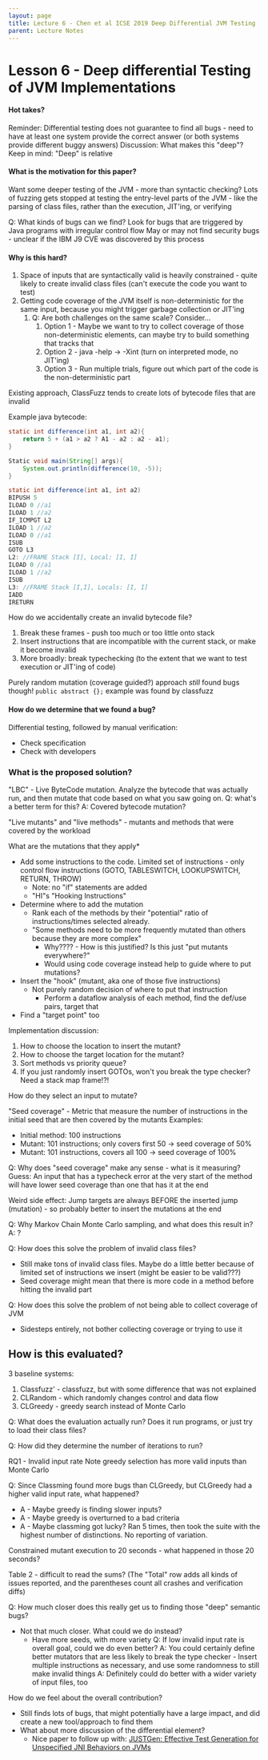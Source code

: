 ```yaml
---
layout: page
title: Lecture 6 - Chen et al ICSE 2019 Deep Differential JVM Testing
parent: Lecture Notes
---
```

# Lesson 6 - Deep differential Testing of JVM Implementations

#### Hot takes?
Reminder: Differential testing does not guarantee to find all bugs - need to have at least one system provide the correct answer (or both systems provide different buggy answers)
Discussion: What makes this "deep"? Keep in mind: "Deep" is relative

#### What is the motivation for this paper?
Want some deeper testing of the JVM - more than syntactic checking?
Lots of fuzzing gets stopped at testing the entry-level parts of the JVM - like the parsing of class files, rather than the execution, JIT'ing, or verifying

Q: What kinds of bugs can we find?
Look for bugs that are triggered by Java programs with irregular control flow
May or may not find security bugs - unclear if the IBM J9 CVE was discovered by this process

#### Why is this hard?

1. Space of inputs that are syntactically valid is heavily constrained - quite likely to create invalid class files (can't execute the code you want to test)
2. Getting code coverage of the JVM itself is non-deterministic for the same input, because you might trigger garbage collection or JIT'ing
	1. Q: Are both challenges on the same scale? Consider...
		1. Option 1 - Maybe we want to try to collect coverage of those non-deterministic elements, can maybe try to build something that tracks that
		2. Option 2 - java -help -> -Xint (turn on interpreted mode, no JIT'ing)
		3. Option 3 - Run multiple trials, figure out which part of the code is the non-deterministic part

Existing approach, ClassFuzz tends to create lots of bytecode files that are invalid

Example java bytecode:
```java
static int difference(int a1, int a2){
	return 5 + (a1 > a2 ? A1 - a2 : a2 - a1);
}

Static void main(String[] args){
	System.out.println(difference(10, -5));
}
```

```java
static int difference(int a1, int a2)
BIPUSH 5
ILOAD 0 //a1
ILOAD 1 //a2
IF_ICMPGT L2
ILOAD 1 //a2
ILOAD 0 //a1
ISUB
GOTO L3
L2: //FRAME Stack [I], Local: [I, I]
ILOAD 0 //a1
ILOAD 1 //a2
ISUB
L3: //FRAME Stack [I,I], Locals: [I, I]
IADD
IRETURN
```

How do we accidentally create an invalid bytecode file?
1. Break these frames - push too much or too little onto stack
2. Insert instructions that are incompatible with the current stack, or make it become invalid
3. More broadly: break typechecking (to the extent that we want to test execution or JIT'ing of code)

Purely random mutation (coverage guided?) approach *still* found bugs though! `public abstract {};`  example was found by classfuzz

#### How do we determine that we found a bug?
Differential testing, followed by manual verification:
* Check specification
* Check with developers

### What is the proposed solution?

"LBC" - Live ByteCode mutation. Analyze the bytecode that was actually run, and then mutate that code based on what you saw going on.
Q: what's a better term for this?
A: Covered bytecode mutation?

"Live mutants" and "live methods" - mutants and methods that were covered by the workload


What are the mutations that they apply*
* Add some instructions to the code. Limited set of instructions - only control flow instructions (GOTO, TABLESWITCH, LOOKUPSWITCH, RETURN, THROW)
	* Note: no "if" statements are added
	* "HI"s "Hooking Instructions"
* Determine where to add the mutation
	* Rank each of the methods by their "potential" ratio of instructions/times selected already.
	* "Some methods need to be more frequently mutated than others because they are more complex"
		* Why???? - How is this justified? Is this just "put mutants everywhere?"
		* Would using code coverage instead help to guide where to put mutations?
* Insert the "hook" (mutant, aka one of those five instructions)
	* Not purely random decision of where to put that instruction
		* Perform a dataflow analysis of each method, find the def/use pairs, target that 
* Find a "target point" too

Implementation discussion:
1. How to choose the location to insert the mutant?
2. How to choose the target location for the mutant?
3.  Sort methods vs priority queue?
4. If you just randomly insert GOTOs, won't you break the type checker? Need a stack map frame!?!

How do they select an input to mutate?

"Seed coverage" - Metric that measure the number of instructions in the initial seed that are then covered by the mutants
Examples:
* Initial method: 100 instructions
* Mutant: 101 instructions; only covers first 50 -> seed coverage of 50%
* Mutant: 101 instructions, covers all 100 -> seed coverage of 100%

Q: Why does "seed coverage" make any sense - what is it measuring?
Guess: An input that has a typecheck error at the very start of the method will have lower seed coverage than one that has it at the end

Weird side effect: Jump targets are always BEFORE the inserted jump (mutation) - so probably better to insert the mutations at the end

Q: Why Markov Chain Monte Carlo sampling, and what does this result in?
A: ?

Q: How does this solve the problem of invalid class files?
* Still make tons of invalid class files. Maybe do a little better because of limited set of instructions we insert (might be easier to be valid???)
* Seed coverage might mean that there is more code in a method before hitting the invalid part

Q: How does this solve the problem of not being able to collect coverage of JVM
* Sidesteps entirely, not bother collecting coverage or trying to use it


## How is this evaluated?
3 baseline systems:
1. Classfuzz' - classfuzz, but with some difference that was not explained
2. CLRandom - which randomly changes control and data flow
3. CLGreedy - greedy search instead of Monte Carlo

Q: What does the evaluation actually run? Does it run programs, or just try to load their class files?

Q: How did they determine the number of iterations to run?

RQ1 - Invalid input rate
Note greedy selection has more valid inputs than Monte Carlo

Q: Since Classming found more bugs than CLGreedy, but CLGreedy had a higher valid input rate, what happened?
* A - Maybe greedy is finding slower inputs?
* A - Maybe greedy is overturned to a bad criteria
* A - Maybe classming got lucky? Ran 5 times, then took the suite with the highest number of distinctions. No reporting of variation.

Constrained mutant execution to 20 seconds - what happened in those 20 seconds?

Table 2 - difficult to read the sums? (The "Total" row adds all kinds of issues reported, and the parentheses count all crashes and verification diffs)

Q: How much closer does this really get us to finding those "deep" semantic bugs?
* Not that much closer. What could we do instead?
	* Have more seeds, with more variety
Q: If low invalid input rate is overall goal, could we do even better?
A: You could certainly define better mutators that are less likely to break the type checker - Insert multiple instructions as necessary, and use some randomness to still make invalid things
A: Definitely could do better with a wider variety of input files, too

How do we feel about the overall contribution?
* Still finds lots of bugs, that might potentially have a large impact, and did create a new tool/approach to find them
* What about more discussion of the differential element?
	* Nice paper to follow up with: [JUSTGen: Effective Test Generation for Unspecified JNI Behaviors on JVMs](https://ieeexplore.ieee.org/abstract/document/9402099)

